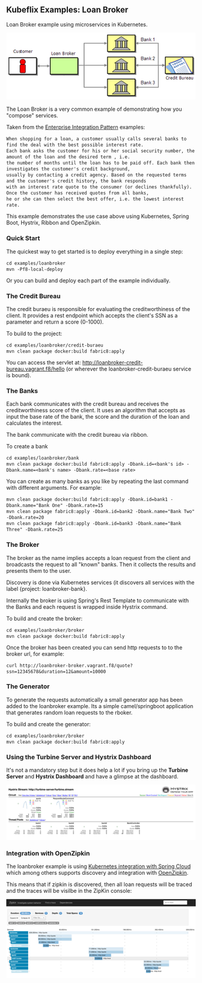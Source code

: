 Kubeflix Examples: Loan Broker
------------------------------

Loan Broker example using microservices in Kubernetes. 

![Loan Broker Architecture](images/LoanBroker.png "Loan Broker Architecture")

The Loan Broker is a very common example of demonstrating how you "compose" services.
    
Taken from the [Enterprise Integration Pattern](http://www.enterpriseintegrationpatterns.com/patterns/messaging/ComposedMessagingExample.html) examples:    
    
    When shopping for a loan, a customer usually calls several banks to find the deal with the best possible interest rate. 
    Each bank asks the customer for his or her social security number, the amount of the loan and the desired term , i.e. 
    the number of months until the loan has to be paid off. Each bank then investigates the customer's credit background, 
    usually by contacting a credit agency. Based on the requested terms and the customer's credit history, the bank responds 
    with an interest rate quote to the consumer (or declines thankfully). Once the customer has received quotes from all banks, 
    he or she can then select the best offer, i.e. the lowest interest rate.
        
This example demonstrates the use case above using Kubernetes, Spring Boot, Hystrix, Ribbon and OpenZipkin.

### Quick Start

The quickest way to get started is to deploy everything in a single step:

    cd examples/loanbroker
    mvn -Pf8-local-deploy

Or you can build and deploy each part of the example individually.    
    
### The Credit Bureau

The credit buraeu is responsible for evaluating the creditworthiness of the client.
It provides a rest endpoint which accepts the client's SSN as a parameter and return a score (0-1000).

To build to the project:

    cd examples/loanbroker/credit-buraeu
    mvn clean package docker:build fabric8:apply   
        
You can access the servlet at: http://loanbroker-credit-bureau.vagrant.f8/hello (or wherever the loanbroker-credit-buraeu service is bound).
        
        
### The Banks

Each bank communicates with the credit bureau and receives the creditworthiness score of the client.
It uses an algorithm that accepts as input the base rate of the bank, the score and the duration of the loan and calculates the interest.

The bank communicate with the credit bureau via ribbon.

To create a bank

    cd examples/loanbroker/bank
    mvn clean package docker:build fabric8:apply -Dbank.id=<bank's id> -Dbank.name=<bank's name> -Dbank.rate=<base rate>

You can create as many banks as you like by repeating the last command with different arguments. For example:

    mvn clean package docker:build fabric8:apply -Dbank.id=bank1 -Dbank.name="Bank One" -Dbank.rate=15
    mvn clean package fabric8:apply -Dbank.id=bank2 -Dbank.name="Bank Two" -Dbank.rate=20
    mvn clean package fabric8:apply -Dbank.id=bank3 -Dbank.name="Bank Three" -Dbank.rate=25

### The Broker

The broker as the name implies accepts a loan request from the client and broadcasts the request to all "known" banks.
Then it collects the results and presents them to the user.

Discovery is done via Kubernetes services (it discovers all services with the label {project: loanbroker-bank}.

Internally the broker is using Spring's Rest Template to communicate with the Banks and each request is wrapped inside Hystrix command.

To build and create the broker:

    cd examples/loanbroker/broker
    mvn clean package docker:build fabric8:apply   

Once the broker has been created you can send http requests to to the broker url, for example:
    
    curl http://loanbroker-broker.vagrant.f8/quote?ssn=12345678&duration=12&amount=10000


### The Generator

To generate the requests automatically a small generator app has been added to the loanbroker example. Its a simple camel/springboot application that generates random loan requests to the rboker.

To build and create the generator:

    cd examples/loanbroker/broker
    mvn clean package docker:build fabric8:apply
    
### Using the Turbine Server and Hystrix Dashboard

It's not a mandatory step but it does help a lot if you bring up the **Turbine Server** and **Hystrix Dashboard** and have a glimpse at the dashboard.
    
![Hello World Dashboard](images/loanbroker-dashboard.png "Loan Broker Dashboard")    

### Integration with OpenZipkin

The loanbroker example is using [Kubernetes integration with Spring Cloud](https://github.com/fabric8io/spring-cloud-kubernetes) which among others supports discovery and integration with [OpenZipkin](https://github.com/openzipkin/zipkin).

This means that if zipkin is discovered, then all loan requests will be traced and the traces will be visilbe in the ZipKin console:

![ZipKin Trace of Loan Request](images/loanbroker-zipkin.png "Loan Broker Trace")